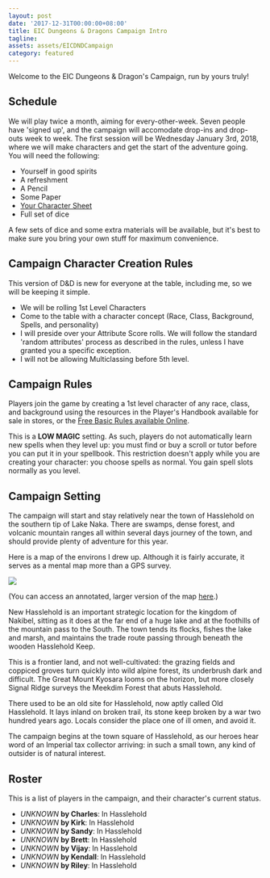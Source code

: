 ```yaml
---
layout: post
date: '2017-12-31T00:00:00+08:00'
title: EIC Dungeons & Dragons Campaign Intro
tagline: 
assets: assets/EICDNDCampaign
category: featured
---
```


Welcome to the EIC Dungeons & Dragon's Campaign, run by yours truly!

## Schedule

We will play twice a month, aiming for every-other-week. Seven people have 'signed up', and the campaign will accomodate drop-ins and drop-outs week to week. The first session will be Wednesday January 3rd, 2018, where we will make characters and get the start of the adventure going. You will need the following:

  - Yourself in good spirits
  - A refreshment
  - A Pencil
  - Some Paper
  - [Your Character Sheet](http://media.wizards.com/2015/downloads/dnd/DDALRoD_CharacterSheet.pdf)
  - Full set of dice

A few sets of dice and some extra materials will be available, but it's best to make sure you bring your own stuff for maximum convenience.

## Campaign Character Creation Rules

This version of D&D is new for everyone at the table, including me, so we will be keeping it simple.

  - We will be rolling 1st Level Characters
  - Come to the table with a character concept (Race, Class, Background, Spells, and personality)
  - I will preside over your Attribute Score rolls. We will follow the standard 'random attributes' process as described in the rules, unless I have granted you a specific exception.
  - I will not be allowing Multiclassing before 5th level.

## Campaign Rules

Players join the game by creating a 1st level character of any race, class, and background using the resources in the Player's Handbook available for sale in stores, or the [Free Basic Rules available Online](http://dnd.wizards.com/articles/features/basicrules?x=dnd/basicrules).

This is a **LOW MAGIC** setting. As such, players do not automatically learn new spells when they level up: you must find or buy a scroll or tutor before you can put it in your spellbook. This restriction doesn't apply while you are creating your character: you choose spells as normal. You gain spell slots normally as you level.

## Campaign Setting

The campaign will start and stay relatively near the town of Hasslehold on the southern tip of Lake Naka. There are swamps, dense forest, and volcanic mountain ranges all within several days journey of the town, and should provide plenty of adventure for this year.

Here is a map of the environs I drew up. Although it is fairly accurate, it serves as a mental map more than a GPS survey.

<img src="{{site.url}}/assets/EICDNDCampaign/CampaignMapAnnotatedSmall.jpg"/>

(You can access an annotated, larger version of the map [here]({{site.url}}/assets/EICDNDCampaign/CampaignMapAnnotated.png).)

New Hasslehold is an important strategic location for the kingdom of Nakibel, sitting as it does at the far end of a huge lake and at the foothills of the mountain pass to the South. The town tends its flocks, fishes the lake and marsh, and maintains the trade route passing through beneath the wooden Hasslehold Keep.

This is a frontier land, and not well-cultivated: the grazing fields and coppiced groves turn quickly into wild alpine forest, its underbrush dark and difficult. The Great Mount Kyosara looms on the horizon, but more closely Signal Ridge surveys the Meekdim Forest that abuts Hasslehold.

There used to be an old site for Hasslehold, now aptly called Old Hasslehold. It lays inland on broken trail, its stone keep broken by a war two hundred years ago. Locals consider the place one of ill omen, and avoid it.

The campaign begins at the town square of Hasslehold, as our heroes hear word of an Imperial tax collector arriving: in such a small town, any kind of outsider is of natural interest.

## Roster

This is a list of players in the campaign, and their character's current status.

- *UNKNOWN* **by Charles**: In Hasslehold
- *UNKNOWN* **by Kirk**: In Hasslehold
- *UNKNOWN* **by Sandy**: In Hasslehold
- *UNKNOWN* **by Brett**: In Hasslehold
- *UNKNOWN* **by Vijay**: In Hasslehold
- *UNKNOWN* **by Kendall**: In Hasslehold
- *UNKNOWN* **by Riley**: In Hasslehold
